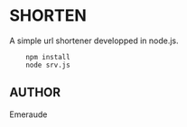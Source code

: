 # SHORTEN

A simple url shortener developped in node.js.  

		npm install
		node srv.js

## AUTHOR

Emeraude
